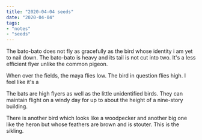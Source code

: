 ```yaml
---
title: "2020-04-04 seeds"
date: "2020-04-04"
tags:
- "notes"
- "seeds"
---
```


The bato-bato does not fly as gracefully as the bird whose identity i am yet to nail down. The bato-bato is heavy and its tail is not cut into two. It's a less efficient flyer unlike the common pigeon.

When over the fields, the maya flies low. The bird in question flies high. I feel like it's a

The bats are high flyers as well as the little unidentified birds. They can maintain flight on a windy day for up to about the height of a nine-story building.

There is another bird which looks like a woodpecker and another big one like the heron but whose feathers are brown and is stouter. This is the sikling.